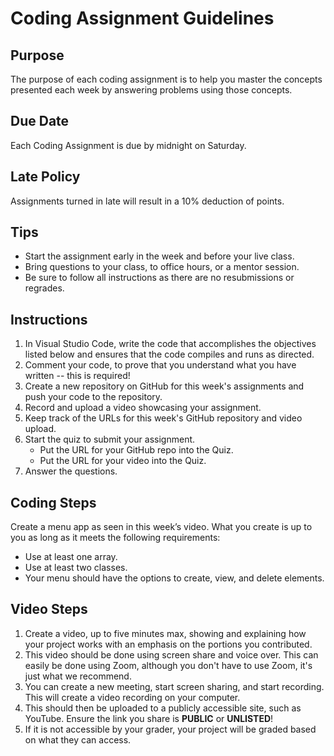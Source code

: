 # Coding Assignment Guidelines

## Purpose

The purpose of each coding assignment is to help you master the concepts presented each week by answering problems using those concepts.

## Due Date

Each Coding Assignment is due by midnight on Saturday.

## Late Policy

Assignments turned in late will result in a 10% deduction of points.

## Tips

- Start the assignment early in the week and before your live class.
- Bring questions to your class, to office hours, or a mentor session.
- Be sure to follow all instructions as there are no resubmissions or regrades.

## Instructions

1. In Visual Studio Code, write the code that accomplishes the objectives listed below and ensures that the code compiles and runs as directed.
2. Comment your code, to prove that you understand what you have written -- this is required!
3. Create a new repository on GitHub for this week's assignments and push your code to the repository.
4. Record and upload a video showcasing your assignment.
5. Keep track of the URLs for this week's GitHub repository and video upload.
6. Start the quiz to submit your assignment.
   - Put the URL for your GitHub repo into the Quiz.
   - Put the URL for your video into the Quiz.
7. Answer the questions.

## Coding Steps

Create a menu app as seen in this week’s video. What you create is up to you as long as it meets the following requirements:

- Use at least one array.
- Use at least two classes.
- Your menu should have the options to create, view, and delete elements.

## Video Steps

1. Create a video, up to five minutes max, showing and explaining how your project works with an emphasis on the portions you contributed.
2. This video should be done using screen share and voice over. This can easily be done using Zoom, although you don't have to use Zoom, it's just what we recommend.
3. You can create a new meeting, start screen sharing, and start recording. This will create a video recording on your computer.
4. This should then be uploaded to a publicly accessible site, such as YouTube. Ensure the link you share is **PUBLIC** or **UNLISTED**!
5. If it is not accessible by your grader, your project will be graded based on what they can access.